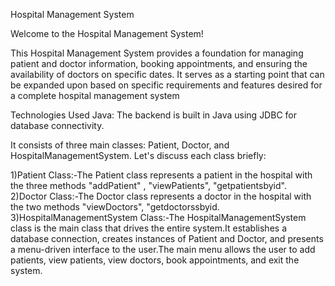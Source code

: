 Hospital Management System


Welcome to the Hospital Management System!

This Hospital Management System provides a foundation for managing patient and doctor information, booking appointments, and ensuring the availability of doctors on specific dates. It serves as a starting point that can be expanded upon based on specific requirements and features desired for a complete hospital management system

Technologies Used Java: The backend is built in Java using JDBC for database connectivity.

It consists of three main classes: Patient, Doctor, and HospitalManagementSystem. Let's discuss each class briefly:

1)Patient Class:-The Patient class represents a patient in the hospital with the three methods "addPatient" , "viewPatients", "getpatientsbyid".
2)Doctor Class:-The Doctor class represents a doctor in the hospital with the two methods "viewDoctors", "getdoctorssbyid.
3)HospitalManagementSystem Class:-The HospitalManagementSystem class is the main class that drives the entire system.It establishes a database connection, creates instances of Patient and Doctor, and presents a menu-driven interface to the user.The main menu allows the user to add patients, view patients, view doctors, book appointments, and exit the system.

